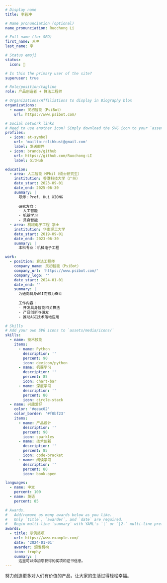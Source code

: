 ```yaml
---
# Display name
title: 李若冲

# Name pronunciation (optional)
name_pronunciation: Ruochong Li

# Full name (for SEO)
first_name: 若冲
last_name: 李

# Status emoji
status:
  icon: 🚀

# Is this the primary user of the site?
superuser: true

# Role/position/tagline
role: 产品创造者 + 算法工程师

# Organizations/Affiliations to display in Biography blox
organizations:
  - name: 灵初智能（PsiBot）
    url: https://www.psibot.com/

# Social network links
# Need to use another icon? Simply download the SVG icon to your `assets/media/icons/` folder.
profiles:
  - icon: at-symbol
    url: 'mailto:rclihkust@gmail.com'
    label: 发送邮件
  - icon: brands/github
    url: https://github.com/Ruochong-LI
    label: GitHub

education:
  - area: 人工智能 MPhil（硕士研究生）
    institution: 香港科技大学（广州）
    date_start: 2023-09-01
    date_end: 2025-06-30
    summary: |
      导师：Prof. Hui XIONG
      
      研究方向：
      - 人工智能
      - 机器学习
      - 具身智能
  - area: 机械电子工程 学士
    institution: 华南理工大学
    date_start: 2019-09-01
    date_end: 2023-06-30
    summary: |
      本科专业：机械电子工程

work:
  - position: 算法工程师
    company_name: 灵初智能（PsiBot）
    company_url: 'https://www.psibot.com/'
    company_logo: ''
    date_start: 2024-01-01
    date_end: ''
    summary: |
      为通向具身AGI而努力奋斗
      
      工作内容：
      - 开发具身智能相关算法
      - 产品创新与研发
      - 推动AGI技术落地应用

# Skills
# Add your own SVG icons to `assets/media/icons/`
skills:
  - name: 技术技能
    items:
      - name: Python
        description: ''
        percent: 90
        icon: devicon/python
      - name: 机器学习
        description: ''
        percent: 85
        icon: chart-bar
      - name: 深度学习
        description: ''
        percent: 80
        icon: circle-stack
  - name: 兴趣爱好
    color: '#eeac02'
    color_border: '#f0bf23'
    items:
      - name: 产品设计
        description: ''
        percent: 90
        icon: sparkles
      - name: 技术创新
        description: ''
        percent: 85
        icon: code-bracket
      - name: 阅读学习
        description: ''
        percent: 80
        icon: book-open

languages:
  - name: 中文
    percent: 100
  - name: 英语
    percent: 85

# Awards.
#   Add/remove as many awards below as you like.
#   Only `title`, `awarder`, and `date` are required.
#   Begin multi-line `summary` with YAML's `|` or `|2-` multi-line prefix and indent 2 spaces below.
awards:
  - title: 示例奖项
    url: https://www.example.com/
    date: '2024-01-01'
    awarder: 颁发机构
    icon: trophy
    summary: |
      这里可以添加您获得的奖项和证书信息。
---
```


努力创造更多对人们有价值的产品，让大家的生活过得轻松幸福。
